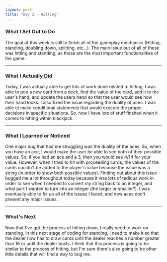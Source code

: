 ```yaml
---
layout: post
title: "Day 2 - Hitting"
---
```


### What I Set Out to Do
The goal of this week is still to finish all of the gameplay mechanics (Hitting, standing, doubling down, splitting, etc...). The main issue out of all of these was hitting and standing, as those are the most important functionalities of the game.

---

### What I Actually Did

Today, I was actually able to get lots of work done related to hitting. I was able to pop a new card from a deck, find the value of the card, add it to the user's hand, and update the users hand so that the user would see how their hand looks. I also fixed the issue regarding the duality of aces. I was able ot make conditional statements that would execute the proper decisions in specific situations. So, now I have lots of stuff finshed when it comes to hitting within blackjack.


---

### What I Learned or Noticed

One major bug that had me struggling was the duality of the aces. So, when you have an ace, I would make the user be able to see both of their possible values. So, if you had an ace and a 3, then you would see 4/14 for your value. However, when I tried to hit with proceeding cards, the values of the cards couldn't be added to the player's value because the value was a string (in order to show both possible values). Finding out about this issue bugged me a lot throughout today because it was lots of tedious work in order to see when I needed to convert my string back to an integer, and what part I wanted to turn into an integer (the larger or smaller?). I was eventually able to fix up all of the issues I faced, and now aces don't present any major issues.

---

### What's Next

Now that I've got the process of hitting down, I really need to work on standing. In this next stage of coding for standing, I need to make it so that the dealer now has to draw cards until the dealer reaches a number greater than 16 or until the dealer busts. I think that this process is going to be similar to the process of hitting, but I'm sure there's also going to be other little details that will find a way to bug me.
